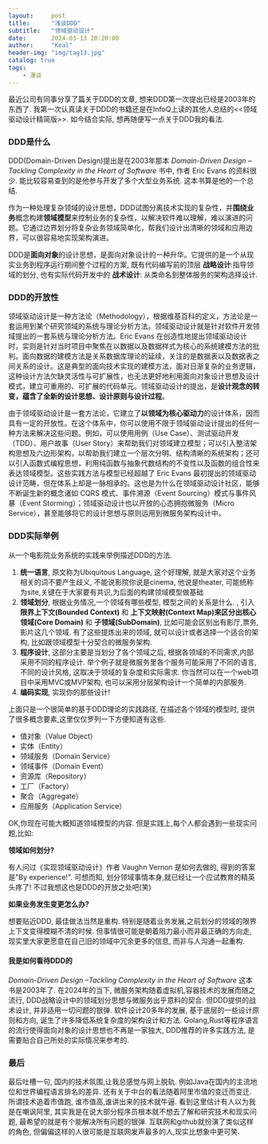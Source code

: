 ```yaml
---
layout:     post
title:      "浅谈DDD"
subtitle:   "领域驱动设计"
date:       2024-03-13 20:20:00
author:     "Keal"
header-img: "img/tag13.jpg"
catalog: true
tags:
    - 漫谈
---
```


最近公司有同事分享了篇关于DDD的文章, 想来DDD第一次提出已经是2003年的东西了. 我第一次认真读关于DDD的书籍还是在InfoQ上读的其他人总结的<<领域驱动设计精简版>>. 如今结合实际, 想再随便写一点关于DDD我的看法.

### DDD是什么

DDD(Domain-Driven Design)提出是在2003年那本 *Domain-Driven Design –Tackling Complexity in the Heart of Software* 书中, 作者 Eric Evans 的资料很少. 能比较容易查到的是他参与开发了多个大型业务系统. 这本书算是他的一个总结.

作为一种处理复杂领域的设计思想，DDD试图分离技术实现的复杂性，并**围绕业务**概念构建**领域模型**来控制业务的复杂性，以解决软件难以理解，难以演进的问题。它通过边界划分将复杂业务领域简单化，帮我们设计出清晰的领域和应用边界，可以很容易地实现架构演进。

DDD是**面向对象**的设计思想，是面向对象设计的一种升华。它提供的是一个从现实业务到程序运行期间整个过程的方案, 既有代码编写前的顶层 **战略设计**:指导领域的划分, 也有实际代码开发中的 **战术设计**: 从类命名到整体服务的架构选择设计. 

### DDD的开放性

领域驱动设计是一种方法论（Methodology），根据维基百科的定义，方法论是一套运用到某个研究领域的系统与理论分析方法。领域驱动设计就是针对软件开发领域提出的一套系统与理论分析方法。Eric Evans 在创造性地提出领域驱动设计时，实则是针对当时项目中聚焦在以数据以及数据样式为核心的系统建模方法的批判。面向数据的建模方法是关系数据库理论的延续，关注的是数据表以及数据表之间关系的设计。这是典型的面向技术实现的建模方法，面对日渐复杂的业务逻辑，这种设计方法欠缺灵活性与可扩展性，也无法更好地利用面向对象设计思想及设计模式，建立可重用的、可扩展的代码单元。领域驱动设计的提出，是**设计观念的转变，蕴含了全新的设计思想、设计原则与设计过程**。

由于领域驱动设计是一套方法论，它建立了**以领域为核心驱动力**的设计体系，因而具有一定的开放性。在这个体系中，你可以使用不限于领域驱动设计提出的任何一种方法来解决这些问题。例如，可以使用用例（Use Case）、测试驱动开发（TDD）、用户故事（User Story）来帮助我们对领域建立模型；可以引入整洁架构思想及六边形架构，以帮助我们建立一个层次分明、结构清晰的系统架构；还可以引入函数式编程思想，利用纯函数与抽象代数结构的不变性以及函数的组合性来表达领域模型。这些实践方法与模型已经超越了 Eric Evans 最初提出的领域驱动设计范畴，但在体系上却是一脉相承的。这也是为什么在领域驱动设计社区，能够不断诞生新的概念诸如 CQRS 模式、事件溯源（Event Sourcing）模式与事件风暴（Event Storming）；领域驱动设计也以开放的心态拥抱微服务（Micro Service），甚至能够将它的设计思想与原则运用到微服务架构设计中。

### DDD实际举例

从一个电影院业务系统的实践来举例描述DDD的方法.

1. **统一语言**, 原文称为Ubiquitous Language, 这个好理解, 就是大家对这个业务相关的词不要产生歧义, 不能说影院你说是cinema, 他说是theater, 可能统称为site,关键在于大家要有共识,为后面的构建领域模型做基础
2. **领域划分**, 根据业务情况,一个领域有哪些模型, 模型之间的关系是什么. , 引入**限界上下文(Bounded Context)** 和 **上下文映射(Context Map)**来区分出**核心领域(Core Domain)** 和 **子领域(SubDomain)**, 比如可能会区别出有影厅,票务,影片这几个领域. 有了这些提炼出来的领域, 就可以设计或者选择一个适合的架构, 比如跟领域模型十分契合的微服务架构.
3. **程序设计**, 这部分主要是当划分了各个领域之后, 根据各领域的不同需求,内部采用不同的程序设计. 举个例子就是微服务里各个服务可能采用了不同的语言,不同的设计风格, 这取决于领域的复杂度和实际需求. 你当然可以在一个web项目中采用MVC或MVP架构, 也可以采用分层架构设计一个简单的内部服务. 
4. **编码实现**, 实现你的那些设计!

上面只是一个很简单的基于DDD理论的实践路径, 在描述各个领域的模型时, 提供了很多概念要素,这里仅仅罗列一下方便知道有这些.

- 值对象（Value Object）
- 实体（Entity）
- 领域服务（Domain Service）
- 领域事件（Domain Event）
- 资源库（Repository）
- 工厂（Factory）
- 聚合（Aggregate）
- 应用服务（Application Service）

OK,你现在可能大概知道领域模型的内容. 但是实践上,每个人都会遇到一些现实问题,比如:

**领域如何划分?**

有人问过《实现领域驱动设计》作者 Vaughn Vernon 是如何去做的, 得到的答案是"By experience!". 可想而知, 划分领域事情本身,就已经让一个应试教育的精英头疼了! 不过我想这也是DDD的开放之处吧(笑)

**如果业务发生变更怎么办?**

想要贴近DDD, 最佳做法当然是重构. 特别是随着业务发展,之前划分的领域的限界上下文变得模糊不清的时候. 但事情很可能是朝着阻力最小而非最正确的方向走, 现实里大家更愿意在自己旧的领域中冗余更多的信息, 而非与人沟通一起重构. 

#### 我是如何看待DDD的

*Domain-Driven Design –Tackling Complexity in the Heart of Software* 这本书是2003年了. 在2024年的当下, 微服务架构随着虚拟机,容器技术的发展而随之流行, DDD战略设计中的领域划分思想与微服务出乎意料的契合. 但DDD提供的战术设计, 并非适用一切问题的银弹. 软件设计20多年的发展, 基于底层的一些设计原则和方向, 诞生了许多降低系统复杂度的架构设计和方法. Golang,Rust等程序语言的流行使得面向对象的设计思想也不再是一家独大, DDD推荐的许多实践方法, 是需要贴合自己所处的实际情况来参考的.

### 最后

最后吐槽一句, 国内的技术氛围,让我总感觉与网上脱轨. 例如Java在国内的主流地位和世界编程语言排名的差异. 还有关于中台的看法随着阿里市值的变迁而变迁. 所谓技术追着市值跑, 谁市值高,谁讲出来的技术就牛逼. 看到这里估计有人以为我是在嘲讽阿里, 其实我是在说大部分程序员根本就不想去了解和研究技术和现实问题, 最希望的就是有个能解决所有问题的银弹. 互联网和github就扮演了类似这样的角色, 但偏偏这样的人很可能是互联网发声最多的人,现实比想象中更可笑.